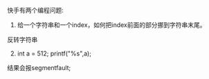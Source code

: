 快手有两个编程问题:

1. 给一个字符串和一个index，如何把index前面的部分挪到字符串末尾。

反转字符串

2. int a = 512; printf("%s",a); 

结果会报segmentfault;


